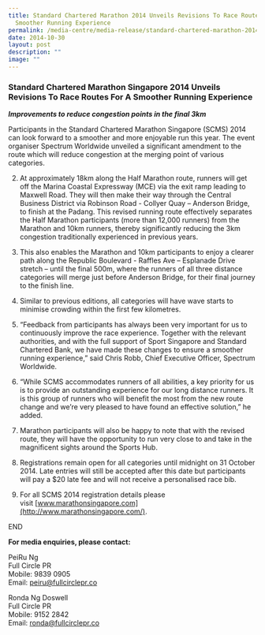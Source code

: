 ```yaml
---
title: Standard Chartered Marathon 2014 Unveils Revisions To Race Routes For A
  Smoother Running Experience
permalink: /media-centre/media-release/standard-chartered-marathon-2014-unveils-revisions-to-race-routes/
date: 2014-10-30
layout: post
description: ""
image: ""
---
```

### **Standard Chartered Marathon Singapore 2014 Unveils Revisions To Race Routes For A Smoother Running Experience**
_**Improvements to reduce congestion points in the final 3km**_

Participants in the Standard Chartered Marathon Singapore (SCMS) 2014 can look forward to a smoother and more enjoyable run this year. The event organiser Spectrum Worldwide unveiled a significant amendment to the route which will reduce congestion at the merging point of various categories.

2. At approximately 18km along the Half Marathon route, runners will get off the Marina Coastal Expressway (MCE) via the exit ramp leading to Maxwell Road. They will then make their way through the Central Business District via Robinson Road - Collyer Quay – Anderson Bridge, to finish at the Padang. This revised running route effectively separates the Half Marathon participants (more than 12,000 runners) from the Marathon and 10km runners, thereby significantly reducing the 3km congestion traditionally experienced in previous years.

3. This also enables the Marathon and 10km participants to enjoy a clearer path along the Republic Boulevard - Raffles Ave – Esplanade Drive stretch – until the final 500m, where the runners of all three distance categories will merge just before Anderson Bridge, for their final journey to the finish line.

4. Similar to previous editions, all categories will have wave starts to minimise crowding within the first few kilometres.

5. “Feedback from participants has always been very important for us to continuously improve the race experience. Together with the relevant authorities, and with the full support of Sport Singapore and Standard Chartered Bank, we have made these changes to ensure a smoother running experience,” said Chris Robb, Chief Executive Officer, Spectrum Worldwide.

6. “While SCMS accommodates runners of all abilities, a key priority for us is to provide an outstanding experience for our long distance runners. It is this group of runners who will benefit the most from the new route change and we’re very pleased to have found an effective solution,” he added.

7. Marathon participants will also be happy to note that with the revised route, they will have the opportunity to run very close to and take in the magnificent sights around the Sports Hub.

8. Registrations remain open for all categories until midnight on 31 October 2014. Late entries will still be accepted after this date but participants will pay a $20 late fee and will not receive a personalised race bib.

9. For all SCMS 2014 registration details please visit [www.marathonsingapore.com](http://www.marathonsingapore.com/).

END

**For media enquiries, please contact:**

PeiRu Ng  
Full Circle PR  
Mobile: 9839 0905  
Email: [peiru@fullcirclepr.co](mailto:peiru@fullcirclepr.co)

Ronda Ng Doswell  
Full Circle PR  
Mobile: 9152 2842  
Email: [ronda@fullcirclepr.co](mailto:ronda@fullcirclepr.co)